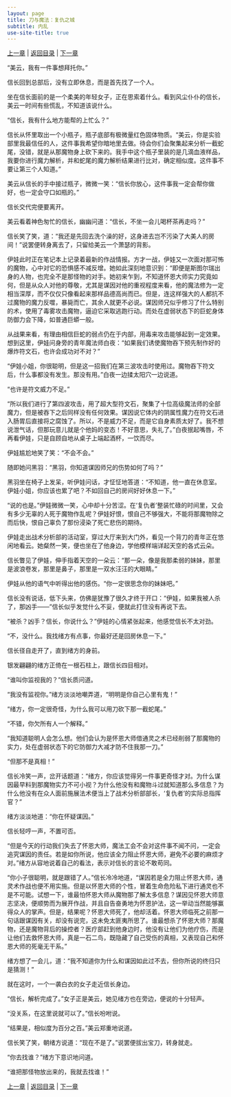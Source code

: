 ```yaml
---
layout: page
title: 刀与魔法：复仇之城
subtitle: 内乱
use-site-title: true
---
```


[上一章](/Novels/AvengerCity/ghost) | [返回目录](/Novels/AvengerCity/index) | [下一章](/Novels/AvengerCity/fight) 

“美云，我有一件事想拜托你。”

信长回到总部后，没有立即休息，而是首先找了一个人。

坐在信长面前的是一个柔美的年轻女子，正在思索着什么。看到风尘仆仆的信长，美云一时间有些慌乱，不知道该说什么。

“信长，我有什么地方能帮的上忙么？”

信长从怀里取出一个小瓶子，瓶子底部有极微量红色固体物质。“美云，你是实验部里我最信任的人，这件事我希望你暗地里去做。待会你们会聚集起来分析一截蛇尾，没错，就是从那魔物身上砍下来的。我手中这个瓶子里装的是几滴血液样品，我要你进行魔力解析，并和蛇尾的魔力解析结果进行比对，确定相似度。这件事不要让第三个人知道。”

美云从信长的手中接过瓶子，微微一笑：“信长你放心，这件事我一定会帮你做好，也一定会守口如瓶的。”

信长交代完便要离开。

美云看着神色匆忙的信长，幽幽问道：“信长，不坐一会儿喝杯茶再走吗？”

信长笑了笑，道：“我还是先回去洗个澡的好，这身进去岂不污染了大美人的房间！”说罢便转身离去了，只留给美云一个萧瑟的背影。

伊娃此时正在笔记本上记录着最新的作战情报。方才一战，伊娃又一次面对那可怖的魔物，心中对它的恐惧感不减反增。她如此深刻地意识到：“即便是斯图尔瑞出身的人物，也完全不是那怪物的对手。她初来乍到，不知道怀恩大师实力究竟如何，但是从众人对他的尊敬，尤其是谋因对他的重视程度来看，他的魔法修为一定相当深厚，而不仅仅只像看起来那样品德高尚而已。但是，连这样强大的人都抗不过魔物的魔力反噬，暴毙而亡，其余人就更不必说。谋因师兄似乎修习了什么特别的术，使用了毒雾攻击魔物，逼迫它采取逃跑行动。而处在虚弱状态下的巨蛇身体防御力会下降，如普通巨蟒一般。

从战果来看，有理由相信巨蛇的弱点仍在于内部，用毒来攻击能够起到一定效果。想到这里，伊娃问身旁的青年魔法师白夜：“如果我们诱使魔物吞下预先制作好的爆炸符文石，也许会成功对不对？”

“伊娃小姐，你很聪明，但是这一招我们在第三波攻击时使用过。魔物吞下符文后，什么事都没有发生。那没有用。”白夜一边揉太阳穴一边说道。

“也许是符文威力不足。”

“所以我们进行了第四波攻击，用了超大型符文石，聚集了十位高级魔法师的全部魔力，但是被吞下之后同样没有任何效果。谋因说它体内的阴属性魔力在符文石进入肠胃后直接将之腐蚀了。所以，不是威力不足，而是它自身素质太好了。我不想说泄气话，但那玩意儿就是个他妈的变态！不好意思，失礼了。”白夜抿起嘴唇，不再看伊娃，只是自顾自地从桌子上端起酒杯，一饮而尽。

伊娃尴尬地笑了笑：“不会不会。”

随即她问黑羽：“黑羽，你知道谋因师兄的伤势如何了吗？”

黑羽坐在椅子上发呆，听伊娃问话，才怔怔地答道：“不知道，他一直在休息室。伊娃小姐，你应该也累了吧？不如回自己的房间好好休息一下。”

“说的也是。”伊娃微微一笑，心中却十分苦涩。在‘复仇者’整装忙碌的时间里，又会有多少无辜的人死于魔物作乱呢？伊娃好恨，恨自己不够强大，不能将那魔物除之而后快，恨自己辜负了那份浸染了死亡悲伤的期待。

伊娃走出战术分析部的活动室，穿过大厅来到大门外，看见一个背刀的青年正在悠闲地看云。她粲然一笑，便也坐在了他身边，学他模样端详起天空的各式云朵。

信长瞥见了伊娃，伸手指着天空的一朵云：“那一朵，像是我那柔弱的妹妹，那里是波浪卷发，那里是鼻子，那里是一双水汪汪的大眼睛。”

伊娃从他的语气中听得出他的感伤。“你一定很思念你的妹妹吧。”

信长没有说话，低下头来，仿佛是犹豫了很久才终于开口：“伊娃，如果我被人杀了，那凶手——”信长似乎发觉什么不妥，便就此打住没有再说下去。

“被杀？凶手？信长，你说什么？”伊娃的心情紧张起来，他感觉信长不太对劲。

“不，没什么。我找绪方有点事，你最好还是回房休息一下。”

信长径自走开了，直到绪方的身前。

银发翩翩的绪方正倚在一根石柱上，跟信长四目相对。

“谁叫你监视我的？”信长质问道。

“我没有监视你。”绪方淡淡地嘲弄道，“明明是你自己心里有鬼！”

“绪方，你一定很奇怪，为什么我可以用刀砍下那一截蛇尾。”

“不错，你欠所有人一个解释。”

“我知道聪明人会怎么想。他们会认为是怀恩大师借通灵之术已经削弱了那魔物的实力，处在虚弱状态下的它防御力大减才防不住我那一刀。”

“但那不是真相！”

信长冷笑一声，岔开话题道：“绪方，你应该觉得另一件事更奇怪才对。为什么谋因最早料到那魔物实力不可小视？为什么他没有和魔物斗过就知道那么多信息？为什么他没有在众人面前施展法术便当上了战术分析部部长，‘复仇者’的实际总指挥官？”

绪方淡淡地道：“你在怀疑谋因。”

信长轻哼一声，不置可否。

“但是今天的行动我们失去了怀恩大师，魔法工会不会对这件事不闻不问，一定会追究谋因的责任。若是如你所说，他应该全力阻止怀恩大师，避免不必要的麻烦才对。”绪方从容地说着自己的看法，表示对信长的言论不敢苟同。

“你小子很聪明，就是跟错了人。”信长冷冷地道，“谋因若是全力阻止怀恩大师，通灵术作战也便不用实施。但是以怀恩大师的个性，冒着生命危险私下进行通灵也不是不可能。试想一下，谁最怕怀恩大师从魔物那了解太多信息？谋因见怀恩大师意志坚决，便顺势而为展开作战，并且自告奋勇地为怀恩护法，这一举动当然能够赢得众人的掌声。但是，结果呢？怀恩大师死了，他却活着。怀恩大师临死之前那一句话跟谋因有关，却没有说完，这未免太匪夷所思了。谁最想杀了怀恩大师？那魔物，还是魔物背后的操控者？医疗部赶到他身边时，他没有让他们为他疗伤，而是让他们去救怀恩大师，真是一石二鸟，既隐藏了自己受伤的真相，又表现自己和怀恩大师的死毫无干系。”

绪方想了一会儿，道：“我不知道你为什么和谋因如此过不去，但你所说的终归只是猜测！”

就在这时，一个一袭白衣的女子走近信长身边。

“信长，解析完成了。”女子正是美云，她见绪方也在旁边，便说的十分轻声。

“没关系，在这里说就可以了。”信长吩咐说。

“结果是，相似度为百分之百。”美云郑重地说道。

信长笑了笑，朝绪方说道：“现在不是了。”说罢便拔出宝刀，转身就走。

“你去找谁？”绪方下意识地问道。

“谁把那怪物放出来的，我就去找谁！”

[上一章](/Novels/AvengerCity/ghost) | [返回目录](/Novels/AvengerCity/index) | [下一章](/Novels/AvengerCity/fight) 

<!-- UY BEGIN -->
<div id="uyan_frame"></div>
<script type="text/javascript" src="http://v2.uyan.cc/code/uyan.js"></script>
<!-- UY END -->
